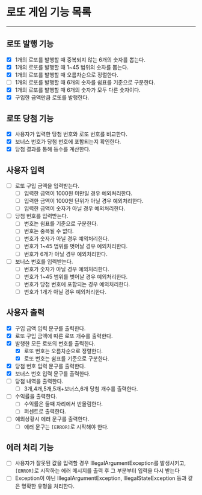 # 로또 게임 기능 목록

------
## 로또 발행 기능
- [x] 1개의 로또를 발행할 때 중복되지 않는 6개의 숫자를 뽑는다.
- [x] 1개의 로또를 발행할 때 1~45 범위의 숫자를 뽑는다.
- [x] 1개의 로또를 발행할 때 오름차순으로 정렬한다.
- [ ] 1개의 로또를 발행할 때 6개의 숫자를 쉼표를 기준으로 구분한다.
- [x] 1개의 로또를 발행할 때 6개의 숫자가 모두 다른 숫자이다.
- [x] 구입한 금액만큼 로또를 발행한다.

## 로또 당첨 기능
- [x] 사용자가 입력한 당첨 번호와 로또 번호를 비교한다.
- [x] 보너스 번호가 당첨 번호에 포함되는지 확인한다.
- [x] 당첨 결과를 통해 등수를 계산한다.

## 사용자 입력
- [ ] 로또 구입 금액을 입력받는다.
    - [ ] 입력한 금액이 1000원 미만일 경우 예외처리한다.
    - [ ] 입력한 금액이 1000원 단위가 아닐 경우 예외처리한다.
    - [ ] 입력한 금액이 숫자가 아닐 경우 예외처리한다.
- [ ] 당첨 번호를 입력받는다.
    - [ ] 번호는 쉼표를 기준으로 구분한다.
    - [ ] 번호는 중복될 수 없다.
    - [ ] 번호가 숫자가 아닐 경우 예외처리한다.
    - [ ] 번호가 1~45 범위를 벗어날 경우 예외처리한다.
    - [ ] 번호가 6개가 아닐 경우 예외처리한다.
- [ ] 보너스 번호를 입력받는다.
  - [ ] 번호가 숫자가 아닐 경우 예외처리한다.
  - [ ] 번호가 1~45 범위를 벗어날 경우 예외처리한다.
  - [ ] 번호가 당첨 번호에 포함되는 경우 예외처리한다.
  - [ ] 번호가 1개가 아닐 경우 예외처리한다.

## 사용자 출력
- [x] 구입 금액 입력 문구를 출력한다.
- [x] 로또 구입 금액에 따른 로또 개수를 출력한다.
- [x] 발행한 모든 로또의 번호를 출력한다.
  - [x] 로또 번호는 오름차순으로 정렬한다.
  - [x] 로또 번호는 쉼표를 기준으로 구분한다.
- [x] 당첨 번호 입력 문구를 출력한다.
- [x] 보너스 번호 입력 문구를 출력한다.
- [ ] 당첨 내역을 출력한다.
  - [ ] 3개,4개,5개,5개+보너스,6개 당첨 개수를 출력한다.
- [ ] 수익률을 출력한다.
  - [ ] 수익률은 둘째 자리에서 반올림한다.
  - [ ] 퍼센트로 출력한다.
- [ ] 예외상황시 에러 문구를 출력한다.
  - [ ] 에러 문구는 `[ERROR]`로 시작해야 한다.

## 에러 처리 기능
- [ ] 사용자가 잘못된 값을 입력할 경우 IllegalArgumentException를 발생시키고, `[ERROR]`로 시작하는 에러 메시지를 출력 후 그 부분부터 입력을 다시 받는다
- [ ] Exception이 아닌 IllegalArgumentException, IllegalStateException 등과 같은 명확한 유형을 처리한다.